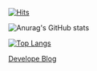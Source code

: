 [![Hits](https://hits.seeyoufarm.com/api/count/incr/badge.svg?url=https%3A%2F%2Fgithub.com%2Fdokdogalmaegi%2Fhit-counter&count_bg=%2379C83D&title_bg=%23555555&icon=&icon_color=%23E7E7E7&title=%EB%B0%A9%EB%AC%B8%EC%9E%90%EC%88%98&edge_flat=false)](https://hits.seeyoufarm.com)


![Anurag's GitHub stats](https://github-readme-stats.vercel.app/api?username=dokdogalmaegi&count_private=true&show_icons=true)

[![Top Langs](https://github-readme-stats.vercel.app/api/top-langs/?username=dokdogalmaegi)](https://github.com/dokdogalmaegi/github-readme-stats)

[Develope Blog](http://dokdogalmaegi.tistory.com/)
